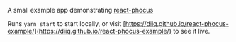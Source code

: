 A small example app demonstrating [react-phocus](https://github.com/diiq/react-phocus)

Runs `yarn start` to start locally, or visit [https://diiq.github.io/react-phocus-example/](https://diiq.github.io/react-phocus-example/) to see it live.
